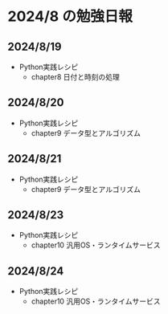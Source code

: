 # 2024/8 の勉強日報

## 2024/8/19
- Python実践レシピ
  - chapter8 日付と時刻の処理

## 2024/8/20
- Python実践レシピ
  - chapter9 データ型とアルゴリズム

## 2024/8/21
- Python実践レシピ
  - chapter9 データ型とアルゴリズム

## 2024/8/23
- Python実践レシピ
  - chapter10 汎用OS・ランタイムサービス

## 2024/8/24
- Python実践レシピ
  - chapter10 汎用OS・ランタイムサービス

